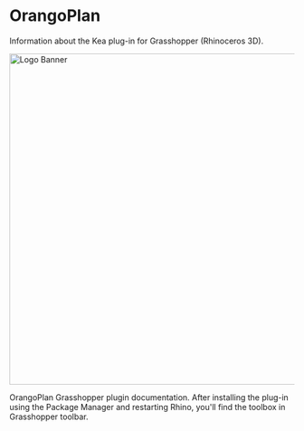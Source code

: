 # OrangoPlan
Information about the Kea plug-in for Grasshopper (Rhinoceros 3D).

<img width="1051" height="585" alt="Logo Banner" src="https://github.com/user-attachments/assets/4570a318-fcf9-4219-9996-d69198f04c15" />

OrangoPlan Grasshopper plugin documentation. After installing the plug-in using the Package Manager and restarting Rhino, you'll find the toolbox in Grasshopper toolbar.
